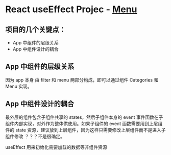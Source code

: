 # React useEffect Projec - [Menu](https://react-projects-5-menu.netlify.app/)

## 项目的几个关键点：

- App 中组件的层级关系
- App 中组件设计的耦合

## App 中组件的层级关系

因为 app 本身 由 filter 和 menu 两部分构成，即可以通过组件 Categories 和 Menu 实现。

## App 中组件设计的耦合

最外层的组件包含子组件共享的 states，然后子组件本身的 event 事件函数在子组件内部实现，对外作为整体供使用。如果子组件的 event 函数需要用到上层组件的 state 资源，建议放到上层组件，因为这样只需要修改上层组件而不是进入子组件修改 ？？？不是很确定。

useEffect 用来初始化需要加载的数据等非组件资源
